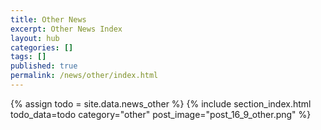 ```yaml
---
title: Other News
excerpt: Other News Index
layout: hub
categories: []
tags: []
published: true
permalink: /news/other/index.html
---
```


{% assign todo = site.data.news_other %}
{% include section_index.html todo_data=todo category="other" post_image="post_16_9_other.png" %}
